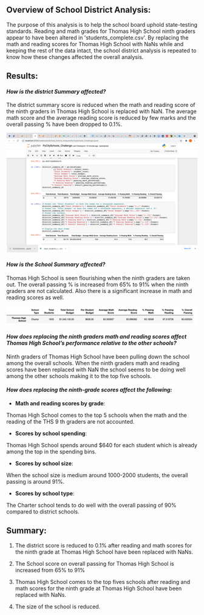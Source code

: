 ##  Overview of School District Analysis:
The purpose of this analysis is to help the school board uphold state-testing standards. Reading and math grades for Thomas High School ninth graders appear to have been altered in 'students_complete.csv'. By replacing the math and reading scores for Thomas High School with NaNs while and keeping the rest of the data intact, the school district analysis is repeated to know how these changes affected the overall analysis.

## Results:

#### *How is the district Summary affected?* 

The district summary score is reduced when the math and reading score of the ninth graders in  Thomas High School is replaced with NaN. The average math score and the average reading score is reduced by few marks and the overall passing % have been dropped to 0.1%.

![Screenshot of District Summary](Resources/District_Summary.png)

#### *How is the School Summary affected?* 

Thomas High School is seen flourishing when the ninth graders are taken out. The overall passing % is increased from 65% to 91% when the ninth graders are not calculated. Also there is a significant increase in math and reading scores as well.

![Screenshot of School Summary](Resources/School_summary.png)

#### *How does replacing the ninth graders math and reading scores affect Thomas High School’s performance relative to the other schools?*

Ninth graders of Thomas High School have been pulling down the school among the overall schools. When the ninth graders math and reading scores  have been replaced with NaN the school seems to be doing well among the other schools making it to the top five schools.

#### *How does replacing the ninth-grade scores affect the following:*

* **Math and reading scores by grade**:

 Thomas High School comes to the top 5 schools when the math and the reading of the THS 9 th graders are not accounted.

* **Scores by school spending**:

Thomas High School spends around $640 for each student which is already among the top in the spending bins.

* **Scores by school size**:

When the school size is medium around 1000-2000 students, the overall passing is around 91%.

* **Scores by school type**:

The Charter school tends to do well with the overall passing of 90% compared to district schools.

## Summary:

1. The district score is reduced to 0.1% after reading and math scores for the ninth grade at Thomas High School have been replaced with NaNs.

2. The School score on overall passing for Thomas High School is increased from 65% to 91%

3. Thomas High School comes to the top fives schools after reading and math scores for the ninth grade at Thomas High School have been replaced with NaNs.

4. The size of the school is reduced.


